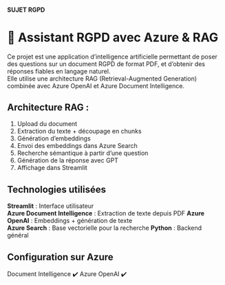 #### SUJET RGPD

# 🤖 Assistant RGPD avec Azure & RAG

Ce projet est une application d’intelligence artificielle permettant de poser des questions sur un document RGPD de format PDF, et d’obtenir des réponses fiables en langage naturel.  
Elle utilise une architecture RAG (Retrieval-Augmented Generation) combinée avec Azure OpenAI et Azure Document Intelligence.


## Architecture RAG : 

1. Upload du document
2. Extraction du texte + découpage en chunks
3. Génération d’embeddings
4. Envoi des embeddings dans Azure Search
5. Recherche sémantique à partir d’une question
6. Génération de la réponse avec GPT
7. Affichage dans Streamlit
   
## Technologies utilisées

**Streamlit** : Interface utilisateur    
**Azure Document Intelligence** : Extraction de texte depuis PDF 
**Azure OpenAI** : Embeddings + génération de texte  
**Azure Search** : Base vectorielle pour la recherche
**Python** : Backend général           
   
## Configuration sur Azure 
Document Intelligence ✔️
Azure OpenAI ✔️
